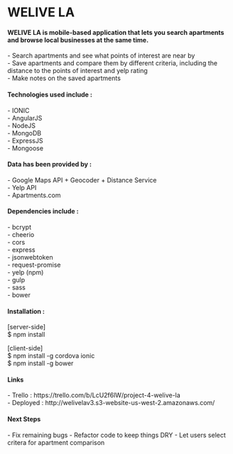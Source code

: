<h1>WELIVE LA</h1>
<h4>WELIVE LA is mobile-based application that lets you search apartments and browse local businesses at the same time.</h4>
- Search apartments and see what points of interest are near by<br>
- Save apartments and compare them by different criteria, including the distance to the points of interest and yelp rating<br>
- Make notes on the saved apartments

<h4>Technologies used include :</h4>
- IONIC<br>
- AngularJS<br>
- NodeJS<br>
- MongoDB<br>
- ExpressJS<br>
- Mongoose<br>

<h4>Data has been provided by :</h4>
- Google Maps API + Geocoder + Distance Service<br>
- Yelp API<br>
- Apartments.com

<h4>Dependencies include : </h4>
- bcrypt <br>
- cheerio <br>
- cors <br>
- express <br>
- jsonwebtoken <br>
- request-promise <br>
- yelp (npm) <br>
- gulp <br>
- sass <br>
- bower 

<h4>Installation :</h4>
[server-side]<br>
$ npm install<br>

[client-side]<br>
$ npm install -g cordova ionic<br>
$ npm install -g bower

<h4>Links</h4>
- Trello : https://trello.com/b/LcU2f6lW/project-4-welive-la<br>
- Deployed : http://welivelav3.s3-website-us-west-2.amazonaws.com/

<h4>Next Steps</h4>
- Fix remaining bugs
- Refactor code to keep things DRY
- Let users select critera for apartment comparison

